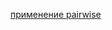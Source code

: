 [применение pairwise](https://docs.google.com/document/d/1A52T7S-SAQMLP8ow_iXOlS2y632VvbV8z1REbjeF1rw/edit?tab=t.0)